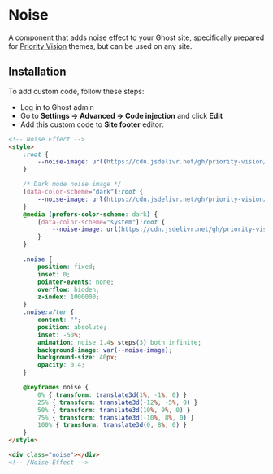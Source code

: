 # Noise

A component that adds noise effect to your Ghost site, specifically prepared for [Priority Vision](https://www.priority.vision/) themes, but can be used on any site.

## Installation

To add custom code, follow these steps:

- Log in to Ghost admin
- Go to  **Settings → Advanced → Code injection** and click **Edit**
- Add this custom code to **Site footer** editor:

```html
<!-- Noise Effect -->
<style>
    :root {
        --noise-image: url(https://cdn.jsdelivr.net/gh/priority-vision/extensions/noise/noise.svg);
    }

    /* Dark mode noise image */
    [data-color-scheme="dark"]:root {
        --noise-image: url(https://cdn.jsdelivr.net/gh/priority-vision/extensions/noise/noise-white.svg);
    }
    @media (prefers-color-scheme: dark) {
        [data-color-scheme="system"]:root {
            --noise-image: url(https://cdn.jsdelivr.net/gh/priority-vision/extensions/noise/noise-white.svg);
        }
    }

    .noise {
        position: fixed;
        inset: 0;
        pointer-events: none;
        overflow: hidden;
        z-index: 1000000;
    }
    .noise:after {
        content: "";
        position: absolute;
        inset: -50%;
        animation: noise 1.4s steps(3) both infinite;
        background-image: var(--noise-image);
        background-size: 40px;
        opacity: 0.4;
    }

    @keyframes noise {
        0% { transform: translate3d(1%, -1%, 0) }
        25% { transform: translate3d(-12%, -5%, 0) }
        50% { transform: translate3d(10%, 9%, 0) }
        75% { transform: translate3d(-10%, 8%, 0) }
        100% { transform: translate3d(0, 8%, 0) }
    }
</style>

<div class="noise"></div>
<!-- /Noise Effect -->
```
